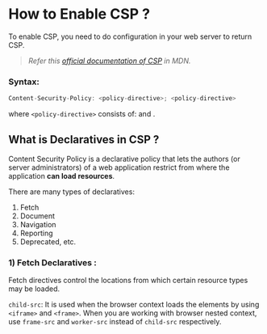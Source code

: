 # How to Enable CSP ?
To enable CSP, you need to do configuration in your web server to return CSP.

> *Refer this [official documentation of CSP](https://developer.mozilla.org/en-US/docs/Web/HTTP/Headers/Content-Security-Policy) in MDN.*

### Syntax:
```javascript
Content-Security-Policy: <policy-directive>; <policy-directive>
```
where `<policy-directive>` consists of: <directive> and <value>.

## What is Declaratives in CSP ?
Content Security Policy is a declarative policy that lets the authors (or server administrators) of a web application restrict from where the application **can load resources**.

There are many types of declaratives:
  1) Fetch
  2) Document
  3) Navigation
  4) Reporting
  5) Deprecated, etc.
  
### 1) Fetch Declaratives :
Fetch directives control the locations from which certain resource types may be loaded.

`child-src`: It is used when the browser context loads the elements by using `<iframe>` and `<frame>`. When you are working with browser nested context, use `frame-src` and `worker-src` instead of `child-src` respectively.
